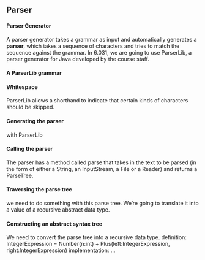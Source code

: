 ## Parser
#### Parser Generator
A parser generator takes a grammar as input and automatically generates a **parser**, which takes a sequence of characters and tries to match the sequence against the grammar.
In 6.031, we are going to use ParserLib, a parser generator for Java developed by the course staff.
#### A ParserLib grammar
#### Whitespace
ParserLib allows a shorthand to indicate that certain kinds of characters should be skipped.
#### Generating the parser
with ParserLib
#### Calling the parser
The parser has a method called parse that takes in the text to be parsed (in the form of either a String, an InputStream, a File or a Reader) and returns a ParseTree.
#### Traversing the parse tree
we need to do something with this parse tree. We’re going to translate it into a value of a recursive abstract data type.
#### Constructing an abstract syntax tree
We need to convert the parse tree into a recursive data type. 
definition:
IntegerExpression = Number(n:int)
                    + Plus(left:IntegerExpression, right:IntegerExpression)
implementation: ...
